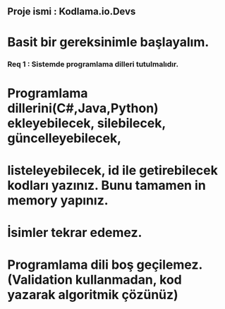 ## Proje ismi : Kodlama.io.Devs

# Basit bir gereksinimle başlayalım.

### Req 1 : Sistemde programlama dilleri tutulmalıdır.

# Programlama dillerini(C#,Java,Python) ekleyebilecek, silebilecek, güncelleyebilecek,
# listeleyebilecek, id ile getirebilecek kodları yazınız. Bunu tamamen in memory yapınız.

# İsimler tekrar edemez.
# Programlama dili boş geçilemez. (Validation kullanmadan, kod yazarak algoritmik çözünüz)

```
